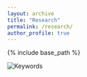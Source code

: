 ```yaml
---
layout: archive
title: "Research"
permalink: /research/
author_profile: true
---
```


{% include base_path %}

![](https://github.com/linanzhang/linanzhang.github.io/blob/master/images/WordArt.png "Keywords")

